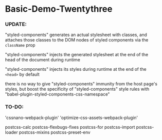 # Basic-Demo-Twentythree

### UPDATE:

"styled-components" generates an actual stylesheet with classes, 
and attaches those classes to the DOM nodes of styled components via the `className` prop

"styled-components" injects the generated stylesheet at the end of the head of the document during runtime

"styled-components" injects its styles during runtime at the end of the `<head>` by default

there is no way to give "styled-components" immunity from the host page's styles, 
but boost the specificity of "styled-components" style rules with "babel-plugin-styled-components-css-namespace"

### TO-DO:

'cssnano-webpack-plugin'
'optimize-css-assets-webpack-plugin'

postcss-calc
postcss-flexbugs-fixes
postcss-for
postcss-import
postcss-loader
postcss-mixins
postcss-preset-env
